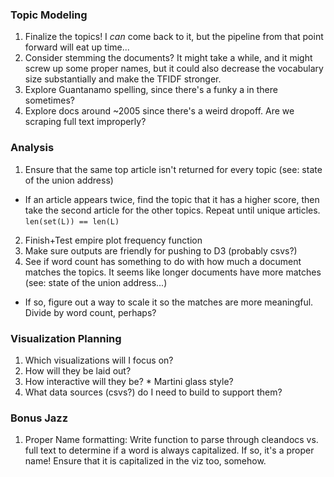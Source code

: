 ### Topic Modeling
1. Finalize the topics! I _can_ come back to it, but the pipeline from that point forward will eat up time...
2. Consider stemming the documents? It might take a while, and it might screw up some proper names, but it could also decrease the vocabulary size substantially and make the TFIDF stronger.
3. Explore Guantanamo spelling, since there's a funky a in there sometimes?
4. Explore docs around ~2005 since there's a weird dropoff. Are we scraping full text improperly?

### Analysis
1. Ensure that the same top article isn't returned for every topic (see: state of the union address)
  * If an article appears twice, find the topic that it has a higher score, then take the second article for the other topics. Repeat until unique articles. `len(set(L)) == len(L)`
2. Finish+Test empire plot frequency function
3. Make sure outputs are friendly for pushing to D3 (probably csvs?)
4. See if word count has something to do with how much a document matches the topics. It seems like longer documents have more matches (see: state of the union address...)
  * If so, figure out a way to scale it so the matches are more meaningful. Divide by word count, perhaps?

### Visualization Planning
1. Which visualizations will I focus on?
  1. How will they be laid out?
  2. How interactive will they be?
    * Martini glass style?
  3. What data sources (csvs?) do I need to build to support them?

### Bonus Jazz
1. Proper Name formatting: Write function to parse through cleandocs vs. full text to determine if a word is always capitalized. If so, it's a proper name! Ensure that it is capitalized in the viz too, somehow.
